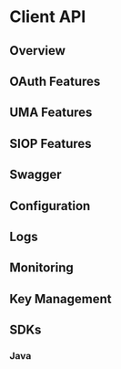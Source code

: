 # Client API

## Overview

## OAuth Features

## UMA Features

## SIOP Features

## Swagger

## Configuration

## Logs

## Monitoring

## Key Management

## SDKs

### Java
